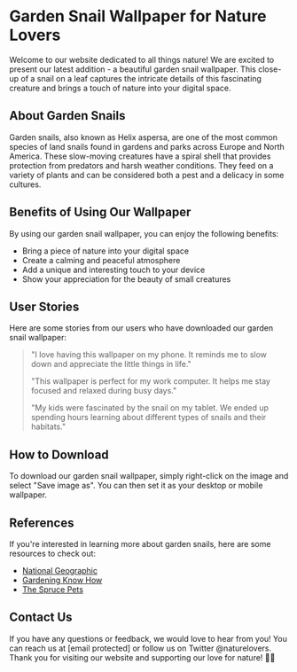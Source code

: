<!--
Write me content for website with wallpaper which alt text is:

"A close-up of a snail on a leaf"

The name/title of the page should not be 1:1 copy of the alt text but rather a real content of the website which is using this wallpaper.

- Use markdown format 
- Start with the heading
- The content should look like a real website 
- Include real sections like references, contact, user stories, etc. use things relevant to the page purpose.
- Feel free to use structure like headings, bullets, numbering, blockquotes, paragraphs, horizontal lines, etc.
- You can use formatting like bold or _italic_
- You can include UTF-8 emojis
- Links should be only #hash anchors (and you can refer to the document itself)
- Do not include images
-->

<!--font:"Open Sans"-->

# Garden Snail Wallpaper for Nature Lovers

Welcome to our website dedicated to all things nature! We are excited to present our latest addition - a beautiful garden snail wallpaper. This close-up of a snail on a leaf captures the intricate details of this fascinating creature and brings a touch of nature into your digital space.

## About Garden Snails

Garden snails, also known as Helix aspersa, are one of the most common species of land snails found in gardens and parks across Europe and North America. These slow-moving creatures have a spiral shell that provides protection from predators and harsh weather conditions. They feed on a variety of plants and can be considered both a pest and a delicacy in some cultures.

## Benefits of Using Our Wallpaper

By using our garden snail wallpaper, you can enjoy the following benefits:

- Bring a piece of nature into your digital space
- Create a calming and peaceful atmosphere
- Add a unique and interesting touch to your device
- Show your appreciation for the beauty of small creatures

## User Stories

Here are some stories from our users who have downloaded our garden snail wallpaper:

> "I love having this wallpaper on my phone. It reminds me to slow down and appreciate the little things in life."
>
> "This wallpaper is perfect for my work computer. It helps me stay focused and relaxed during busy days."
>
> "My kids were fascinated by the snail on my tablet. We ended up spending hours learning about different types of snails and their habitats."

## How to Download

To download our garden snail wallpaper, simply right-click on the image and select "Save image as". You can then set it as your desktop or mobile wallpaper.

## References

If you're interested in learning more about garden snails, here are some resources to check out:

- [National Geographic](https://www.nationalgeographic.com/animals/invertebrates/group/garden-snails/)
- [Gardening Know How](https://www.gardeningknowhow.com/plant-problems/pests/insects/getting-rid-of-garden-snails.htm)
- [The Spruce Pets](https://www.thesprucepets.com/pet-snails-1238325)

## Contact Us

If you have any questions or feedback, we would love to hear from you! You can reach us at [email protected] or follow us on Twitter @naturelovers. Thank you for visiting our website and supporting our love for nature! 🌿🐌
